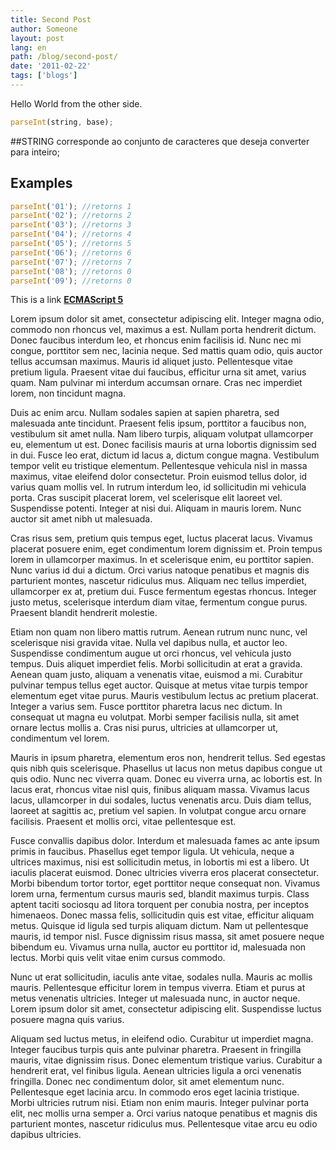 ```yaml
---
title: Second Post
author: Someone
layout: post
lang: en
path: /blog/second-post/
date: '2011-02-22'
tags: ['blogs']
---
```


Hello World from the other side.

```javascript
parseInt(string, base);
```

##STRING
corresponde ao conjunto de caracteres que deseja converter para inteiro;

## Examples

```javascript
parseInt('01'); //retorns 1
parseInt('02'); //retorns 2
parseInt('03'); //retorns 3
parseInt('04'); //retorns 4
parseInt('05'); //retorns 5
parseInt('06'); //retorns 6
parseInt('07'); //retorns 7
parseInt('08'); //retorns 0
parseInt('09'); //retorns 0
```

This is a link **[ECMAScript 5][1]**

[1]: http://ecma262-5.com/ELS5_HTML.htm#Section_15.1.2.2

Lorem ipsum dolor sit amet, consectetur adipiscing elit. Integer magna odio, commodo non rhoncus vel, maximus a est. Nullam porta hendrerit dictum. Donec faucibus interdum leo, et rhoncus enim facilisis id. Nunc nec mi congue, porttitor sem nec, lacinia neque. Sed mattis quam odio, quis auctor tellus accumsan maximus. Mauris id aliquet justo. Pellentesque vitae pretium ligula. Praesent vitae dui faucibus, efficitur urna sit amet, varius quam. Nam pulvinar mi interdum accumsan ornare. Cras nec imperdiet lorem, non tincidunt magna.

Duis ac enim arcu. Nullam sodales sapien at sapien pharetra, sed malesuada ante tincidunt. Praesent felis ipsum, porttitor a faucibus non, vestibulum sit amet nulla. Nam libero turpis, aliquam volutpat ullamcorper eu, elementum ut est. Donec facilisis mauris at urna lobortis dignissim sed in dui. Fusce leo erat, dictum id lacus a, dictum congue magna. Vestibulum tempor velit eu tristique elementum. Pellentesque vehicula nisl in massa maximus, vitae eleifend dolor consectetur. Proin euismod tellus dolor, id varius quam mollis vel. In rutrum interdum leo, id sollicitudin mi vehicula porta. Cras suscipit placerat lorem, vel scelerisque elit laoreet vel. Suspendisse potenti. Integer at nisi dui. Aliquam in mauris lorem. Nunc auctor sit amet nibh ut malesuada.

Cras risus sem, pretium quis tempus eget, luctus placerat lacus. Vivamus placerat posuere enim, eget condimentum lorem dignissim et. Proin tempus lorem in ullamcorper maximus. In et scelerisque enim, eu porttitor sapien. Nunc varius id dui a dictum. Orci varius natoque penatibus et magnis dis parturient montes, nascetur ridiculus mus. Aliquam nec tellus imperdiet, ullamcorper ex at, pretium dui. Fusce fermentum egestas rhoncus. Integer justo metus, scelerisque interdum diam vitae, fermentum congue purus. Praesent blandit hendrerit molestie.

Etiam non quam non libero mattis rutrum. Aenean rutrum nunc nunc, vel scelerisque nisi gravida vitae. Nulla vel dapibus nulla, et auctor leo. Suspendisse condimentum augue ut orci rhoncus, vel vehicula justo tempus. Duis aliquet imperdiet felis. Morbi sollicitudin at erat a gravida. Aenean quam justo, aliquam a venenatis vitae, euismod a mi. Curabitur pulvinar tempus tellus eget auctor. Quisque at metus vitae turpis tempor elementum eget vitae purus. Mauris vestibulum lectus ac pretium placerat. Integer a varius sem. Fusce porttitor pharetra lacus nec dictum. In consequat ut magna eu volutpat. Morbi semper facilisis nulla, sit amet ornare lectus mollis a. Cras nisi purus, ultricies at ullamcorper ut, condimentum vel lorem.

Mauris in ipsum pharetra, elementum eros non, hendrerit tellus. Sed egestas quis nibh quis scelerisque. Phasellus ut lacus non metus dapibus congue ut quis odio. Nunc nec viverra quam. Donec eu viverra urna, ac lobortis est. In lacus erat, rhoncus vitae nisl quis, finibus aliquam massa. Vivamus lacus lacus, ullamcorper in dui sodales, luctus venenatis arcu. Duis diam tellus, laoreet at sagittis ac, pretium vel sapien. In volutpat congue arcu ornare facilisis. Praesent et mollis orci, vitae pellentesque est.

Fusce convallis dapibus dolor. Interdum et malesuada fames ac ante ipsum primis in faucibus. Phasellus eget tempor ligula. Ut vehicula, neque a ultrices maximus, nisi est sollicitudin metus, in lobortis mi est a libero. Ut iaculis placerat euismod. Donec ultricies viverra eros placerat consectetur. Morbi bibendum tortor tortor, eget porttitor neque consequat non. Vivamus lorem urna, fermentum cursus mauris sed, blandit maximus turpis. Class aptent taciti sociosqu ad litora torquent per conubia nostra, per inceptos himenaeos. Donec massa felis, sollicitudin quis est vitae, efficitur aliquam metus. Quisque id ligula sed turpis aliquam dictum. Nam ut pellentesque mauris, id tempor nisl. Fusce dignissim risus massa, sit amet posuere neque bibendum eu. Vivamus urna nulla, auctor eu porttitor id, malesuada non lectus. Morbi quis velit vitae enim cursus commodo.

Nunc ut erat sollicitudin, iaculis ante vitae, sodales nulla. Mauris ac mollis mauris. Pellentesque efficitur lorem in tempus viverra. Etiam et purus at metus venenatis ultricies. Integer ut malesuada nunc, in auctor neque. Lorem ipsum dolor sit amet, consectetur adipiscing elit. Suspendisse luctus posuere magna quis varius.

Aliquam sed luctus metus, in eleifend odio. Curabitur ut imperdiet magna. Integer faucibus turpis quis ante pulvinar pharetra. Praesent in fringilla mauris, vitae dignissim risus. Donec elementum tristique varius. Curabitur a hendrerit erat, vel finibus ligula. Aenean ultricies ligula a orci venenatis fringilla. Donec nec condimentum dolor, sit amet elementum nunc. Pellentesque eget lacinia arcu. In commodo eros eget lacinia tristique. Morbi ultricies rutrum nisi. Etiam non enim mauris. Integer pulvinar porta elit, nec mollis urna semper a. Orci varius natoque penatibus et magnis dis parturient montes, nascetur ridiculus mus. Pellentesque vitae arcu eu odio dapibus ultricies.
